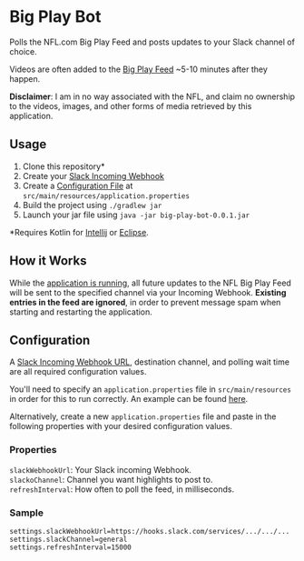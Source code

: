 # Big Play Bot

Polls the NFL.com Big Play Feed and posts updates to your Slack channel of choice.

Videos are often added to the [Big Play Feed](https://feeds.nfl.com/feeds-rs/bigPlayVideos.json) ~5-10 minutes after they happen.

**Disclaimer**: I am in no way associated with the NFL, and claim no ownership to the videos, images, and other forms of media retrieved by this application.

## Usage

1. Clone this repository*
2. Create your [Slack Incoming Webhook](https://my.slack.com/services/new/incoming-webhook/)
3. Create a [Configuration File](#configuration) at `src/main/resources/application.properties`
4. Build the project using `./gradlew jar`
5. Launch your jar file using `java -jar big-play-bot-0.0.1.jar`

\*Requires Kotlin for [Intellij](https://plugins.jetbrains.com/plugin/6954-kotlin) or [Eclipse](http://marketplace.eclipse.org/content/kotlin-plugin-eclipse).

## How it Works

While the [application is running](#usage), all future updates to the NFL Big Play Feed will be sent to the specified channel
via your Incoming Webhook. **Existing entries in the feed are ignored**, in order to prevent message spam when starting
and restarting the application.

## Configuration

A [Slack Incoming Webhook URL](https://my.slack.com/services/new/incoming-webhook/), destination channel, and polling wait time are 
all required configuration values.

You'll need to specify an `application.properties` file in `src/main/resources` in order
for this to run correctly. An example can be found [here](https://github.com/twbarber/big-play-bot/blob/master/src/main/resources/application.properties.example).

Alternatively, create a new `application.properties` file and paste in the following properties
with your desired configuration values. 

### Properties

`slackWebhookUrl`: Your Slack incoming Webhook.  
`slackoChannel`: Channel you want highlights to post to.  
`refreshInterval`: How often to poll the feed, in milliseconds.

### Sample

```
settings.slackWebhookUrl=https://hooks.slack.com/services/.../.../...
settings.slackChannel=general
settings.refreshInterval=15000
```


